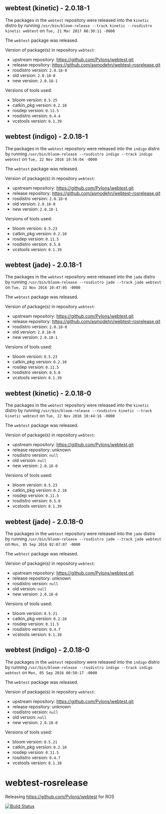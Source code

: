 ## webtest (kinetic) - 2.0.18-1

The packages in the `webtest` repository were released into the `kinetic` distro by running `/usr/bin/bloom-release --track kinetic --rosdistro kinetic webtest` on `Tue, 21 Mar 2017 08:30:11 -0000`

The `webtest` package was released.

Version of package(s) in repository `webtest`:

- upstream repository: https://github.com/Pylons/webtest.git
- release repository: https://github.com/asmodehn/webtest-rosrelease.git
- rosdistro version: `2.0.18-0`
- old version: `2.0.18-0`
- new version: `2.0.18-1`

Versions of tools used:

- bloom version: `0.5.25`
- catkin_pkg version: `0.2.10`
- rosdep version: `0.11.5`
- rosdistro version: `0.4.4`
- vcstools version: `0.1.39`


## webtest (indigo) - 2.0.18-1

The packages in the `webtest` repository were released into the `indigo` distro by running `/usr/bin/bloom-release --rosdistro indigo --track indigo webtest` on `Tue, 22 Nov 2016 10:56:04 -0000`

The `webtest` package was released.

Version of package(s) in repository `webtest`:

- upstream repository: https://github.com/Pylons/webtest.git
- release repository: https://github.com/asmodehn/webtest-rosrelease.git
- rosdistro version: `2.0.18-0`
- old version: `2.0.18-0`
- new version: `2.0.18-1`

Versions of tools used:

- bloom version: `0.5.23`
- catkin_pkg version: `0.2.10`
- rosdep version: `0.11.5`
- rosdistro version: `0.5.0`
- vcstools version: `0.1.39`


## webtest (jade) - 2.0.18-1

The packages in the `webtest` repository were released into the `jade` distro by running `/usr/bin/bloom-release --rosdistro jade --track jade webtest` on `Tue, 22 Nov 2016 10:47:05 -0000`

The `webtest` package was released.

Version of package(s) in repository `webtest`:

- upstream repository: https://github.com/Pylons/webtest.git
- release repository: https://github.com/asmodehn/webtest-rosrelease.git
- rosdistro version: `2.0.18-0`
- old version: `2.0.18-0`
- new version: `2.0.18-1`

Versions of tools used:

- bloom version: `0.5.23`
- catkin_pkg version: `0.2.10`
- rosdep version: `0.11.5`
- rosdistro version: `0.5.0`
- vcstools version: `0.1.39`


## webtest (kinetic) - 2.0.18-0

The packages in the `webtest` repository were released into the `kinetic` distro by running `/usr/bin/bloom-release --rosdistro kinetic --track kinetic webtest` on `Tue, 22 Nov 2016 10:44:16 -0000`

The `webtest` package was released.

Version of package(s) in repository `webtest`:

- upstream repository: https://github.com/Pylons/webtest.git
- release repository: unknown
- rosdistro version: `null`
- old version: `null`
- new version: `2.0.18-0`

Versions of tools used:

- bloom version: `0.5.23`
- catkin_pkg version: `0.2.10`
- rosdep version: `0.11.5`
- rosdistro version: `0.5.0`
- vcstools version: `0.1.39`


## webtest (jade) - 2.0.18-0

The packages in the `webtest` repository were released into the `jade` distro by running `/usr/bin/bloom-release --rosdistro jade --track jade webtest` on `Mon, 05 Sep 2016 02:07:07 -0000`

The `webtest` package was released.

Version of package(s) in repository `webtest`:

- upstream repository: https://github.com/Pylons/webtest.git
- release repository: unknown
- rosdistro version: `null`
- old version: `null`
- new version: `2.0.18-0`

Versions of tools used:

- bloom version: `0.5.21`
- catkin_pkg version: `0.2.10`
- rosdep version: `0.11.5`
- rosdistro version: `0.4.7`
- vcstools version: `0.1.38`


## webtest (indigo) - 2.0.18-0

The packages in the `webtest` repository were released into the `indigo` distro by running `/usr/bin/bloom-release --rosdistro indigo --track indigo webtest` on `Mon, 05 Sep 2016 00:50:17 -0000`

The `webtest` package was released.

Version of package(s) in repository `webtest`:

- upstream repository: https://github.com/Pylons/webtest.git
- release repository: unknown
- rosdistro version: `null`
- old version: `null`
- new version: `2.0.18-0`

Versions of tools used:

- bloom version: `0.5.21`
- catkin_pkg version: `0.2.10`
- rosdep version: `0.11.5`
- rosdistro version: `0.4.7`
- vcstools version: `0.1.38`


# webtest-rosrelease
Releasing https://github.com/Pylons/webtest for ROS

[![Build Status](https://travis-ci.org/asmodehn/webtest-rosrelease.svg?branch=upstream)](https://travis-ci.org/asmodehn/webtest-rosrelease)
